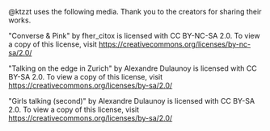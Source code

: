 @ktzzt uses the following media. Thank you to the creators for sharing their works.

"Converse & Pink" by fher_citox is licensed with CC BY-NC-SA 2.0. To view a copy of this license, visit https://creativecommons.org/licenses/by-nc-sa/2.0/

"Talking on the edge in Zurich" by Alexandre Dulaunoy is licensed with CC BY-SA 2.0. To view a copy of this license, visit https://creativecommons.org/licenses/by-sa/2.0/

"Girls talking (second)" by Alexandre Dulaunoy is licensed with CC BY-SA 2.0. To view a copy of this license, visit https://creativecommons.org/licenses/by-sa/2.0/
